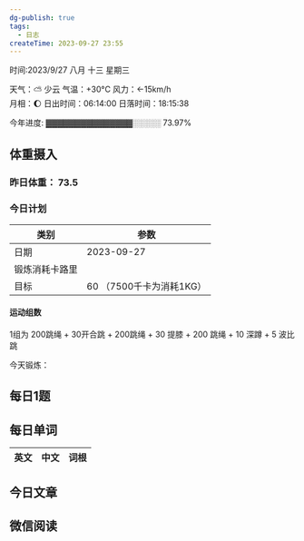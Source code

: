 ```yaml
---
dg-publish: true
tags:
  - 日志
createTime: 2023-09-27 23:55
---
```



时间:2023/9/27 八月 十三 星期三

天气：⛅️  少云 气温：+30°C 风力：←15km/h  
月相：🌔 日出时间：06:14:00 日落时间：18:15:38

今年进度: ▓▓▓▓▓▓▓▓▓▓▓▓▓▓▓░░░░░ 73.97%

## 体重摄入

### 昨日体重： 73.5
### 今日计划

| 类别           | 参数                    |
| -------------- | ----------------------- |
| 日期           | 2023-09-27               |
| 锻炼消耗卡路里 | |
| 目标           | 60      （7500千卡为消耗1KG）                |


#### 运动组数

1组为 200跳绳 + 30开合跳 + 200跳绳 + 30 提膝 + 200 跳绳 + 10 深蹲 + 5 波比跳

今天锻炼：





## 每日1题


## 每日单词

| 英文       | 中文       |词根|
| ---------- | ---------- | ---|


## 今日文章
 

## 微信阅读

<!-- start of weread -->


<!-- end of weread -->
